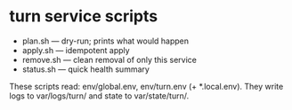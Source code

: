 # turn service scripts

- plan.sh   — dry-run; prints what would happen
- apply.sh  — idempotent apply
- remove.sh — clean removal of only this service
- status.sh — quick health summary

These scripts read: env/global.env, env/turn.env (+ *.local.env).
They write logs to var/logs/turn/ and state to var/state/turn/.
